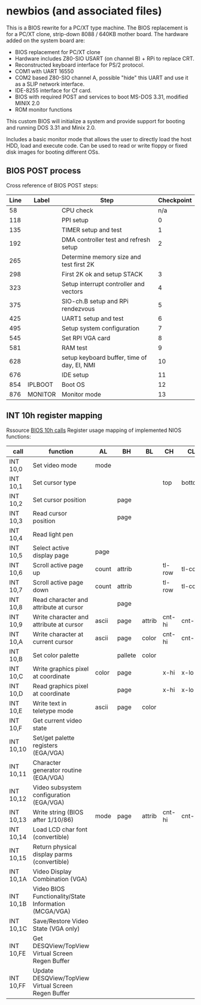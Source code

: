 # newbios (and associated files)
This is a BIOS rewrite for a PC/XT type machine.
The BIOS replacement is for a PC/XT clone, strip-down 8088 / 640KB mother board.
The hardware added on the system board are:
- BIOS replacement for PC/XT clone
- Hardware includes Z80-SIO USART (on channel B) + RPi to replace CRT.
- Reconstructed keyboard interface for PS/2 protocol.
- COM1 with UART 16550
- COM2 based Z80-SIO channel A, possible "hide" this UART and use it as a SLIP network interface.
- IDE-8255 interface for Cf card.
- BIOS with required POST and services to boot MS-DOS 3.31, modified MINIX 2.0
- ROM monitor functions

This custom BIOS will initialize a system and provide support for booting and running DOS 3.31 and Minix 2.0.
  
Includes a basic monitor mode that allows the user to directly load the host HDD, load and execute code. Can be used to read or write floppy or fixed disk images for booting different OSs.

## BIOS POST process
Cross reference of BIOS POST steps:

| Line |  Label       | Step                                        | Checkpoint |
|------|--------------|---------------------------------------------|------------|
| 58   |              | CPU check                                   | n/a        |
| 118  |              | PPI setup                                   | 0          |
| 135  |              | TIMER setup and test                        | 1          |
| 192  |              | DMA controller test and refresh setup       | 2          |
| 265  |              | Determine memory size and test first 2K     |            |
| 298  |              | First 2K ok and setup STACK                 | 3          |
| 323  |              | Setup interrupt controller and vectors      | 4          |
| 375  |              | SIO-ch.B setup and RPi rendezvous           | 5          |
| 425  |              | UART1 setup and test                        | 6          |
| 495  |              | Setup system configuration                  | 7          |
| 545  |              | Set RPI VGA card                            | 8          |
| 581  |              | RAM test                                    | 9          |
| 628  |              | setup keyboard buffer, time of day, EI, NMI | 10         |
| 676  |              | IDE setup                                   | 11         |
| 854  |  IPLBOOT     | Boot OS                                     | 12         |
| 876  |  MONITOR     | Monitor mode                                | 13         |

## INT 10h register mapping
Rssource [BIOS 10h calls](http://stanislavs.org/helppc/int_10.html)
Register usage mapping of implemented NIOS functions:

| call      | function                                              |  AL    | BH     |BL     |CH     |CL     |DH     |DL      |
|-----------|-------------------------------------------------------|--------|--------|-------|-------|-------|-------|--------|
| INT 10,0  | Set video mode                                        |  mode  |        |       |       |       |       |        |
| INT 10,1  | Set cursor type                                       |        |        |       |top    |bottom |       |        |
| INT 10,2  | Set cursor position                                   |        | page   |       |       |       |row    |col     |
| INT 10,3  | Read cursor position                                  |        | page   |       |       |       |       |        |
| INT 10,4  | Read light pen                                        |        |        |       |       |       |       |        |
| INT 10,5  | Select active display page                            |  page  |        |       |       |       |       |        |
| INT 10,6  | Scroll active page up                                 |  count | attrib |       |tl-row |tl-col |br-row |br-col  |
| INT 10,7  | Scroll active page down                               |  count | attrib |       |tl-row |tl-col |br-row |br-col  |
| INT 10,8  | Read character and attribute at cursor                |        | page   |       |       |       |       |        |
| INT 10,9  | Write character and attribute at cursor               |  ascii | page   |attrib |cnt-hi |cnt-lo |       |        |
| INT 10,A  | Write character at current cursor                     |  ascii | page   |color  |cnt-hi |cnt-lo |       |        |
| INT 10,B  | Set color palette                                     |        | pallete|color  |       |       |       |        |
| INT 10,C  | Write graphics pixel at coordinate                    |  color | page   |       |x-hi   |x-lo   |y-hi   |y-lo    |
| INT 10,D  | Read graphics pixel at coordinate                     |        | page   |       |x-hi   |x-lo   |y-hi   |y-lo    |
| INT 10,E  | Write text in teletype mode                           |  ascii | page   |color  |       |       |       |        |
| INT 10,F  | Get current video state                               |        |        |       |       |       |       |        |
| INT 10,10 | Set/get palette registers (EGA/VGA)                   |        |        |       |       |       |       |        |
| INT 10,11 | Character generator routine (EGA/VGA)                 |        |        |       |       |       |       |        |
| INT 10,12 | Video subsystem configuration (EGA/VGA)               |        |        |       |       |       |       |        |
| INT 10,13 | Write string (BIOS after 1/10/86)                     |  mode  | page   |attrib |cnt-hi |cnt-lo |row    |col     |
| INT 10,14 | Load LCD char font (convertible)                      |        |        |       |       |       |       |        |
| INT 10,15 | Return physical display parms (convertible)           |        |        |       |       |       |       |        |
| INT 10,1A | Video Display Combination (VGA)                       |        |        |       |       |       |       |        |
| INT 10,1B | Video BIOS Functionality/State Information (MCGA/VGA) |        |        |       |       |       |       |        |
| INT 10,1C | Save/Restore Video State  (VGA only)                  |        |        |       |       |       |       |        |
| INT 10,FE | Get DESQView/TopView Virtual Screen Regen Buffer      |        |        |       |       |       |       |        |
| INT 10,FF | Update DESQView/TopView Virtual Screen Regen Buffer   |        |        |       |       |       |       |        |


